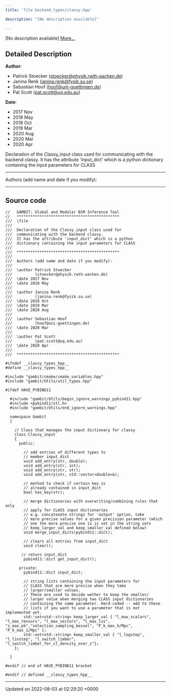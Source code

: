 ```yaml
---
title: 'file backend_types/classy.hpp'

description: "[No description available]"

---
```







[No description available] [More...](#detailed-description)

## Detailed Description


**Author**: 

  * Patrick Stoecker ([stoecker@physik.rwth-aachen.de](mailto:stoecker@physik.rwth-aachen.de)) 
  * Janina Renk ([janina.renk@fysik.su.se](mailto:janina.renk@fysik.su.se)) 
  * Sebastian Hoof ([hoof@uni-goettingen.de](mailto:hoof@uni-goettingen.de)) 
  * Pat Scott ([pat.scott@uq.edu.au](mailto:pat.scott@uq.edu.au)) 


**Date**: 

  * 2017 Nov 
  * 2018 May
  * 2018 Oct 
  * 2019 Mar 
  * 2020 Aug
  * 2020 Mar
  * 2020 Apr


Declaration of the Classy_input class used for communicating with the backend classy. It has the attribute 'input_dict' which is a python dictionary containing the input parameters for CLASS



------------------

Authors (add name and date if you modify):



------------------




## Source code

```
//   GAMBIT: Global and Modular BSM Inference Tool
//   *********************************************
///  \file
///
///  Declaration of the Classy_input class used for
///  communicating with the backend classy.
///  It has the attribute 'input_dict' which is a python
///  dictionary containing the input parameters for CLASS
///
///  *********************************************
///
///  Authors (add name and date if you modify):
///
///  \author Patrick Stoecker
///          (stoecker@physik.rwth-aachen.de)
///  \date 2017 Nov
///  \date 2018 May
///
///  \author Janina Renk
///          (janina.renk@fysik.su.se)
///  \date 2018 Oct
///  \date 2019 Mar
///  \date 2020 Aug
///
///  \author Sebastian Hoof
///          (hoof@uni-goettingen.de)
///  \date 2020 Mar
///
///  \author Pat Scott
///          (pat.scott@uq.edu.au)
///  \date 2020 Apr
///
///  *********************************************

#ifndef __classy_types_hpp__
#define __classy_types_hpp__

#include "gambit/cmake/cmake_variables.hpp"
#include "gambit/Utils/util_types.hpp"

#ifdef HAVE_PYBIND11

  #include "gambit/Utils/begin_ignore_warnings_pybind11.hpp"
  #include <pybind11/stl.h>
  #include "gambit/Utils/end_ignore_warnings.hpp"

  namespace Gambit
  {

    // Class that manages the input dictionary for classy
    class Classy_input
    {
      public:

        // add entries of different types to 
        // member input_dict
        void add_entry(str, double);
        void add_entry(str, int);
        void add_entry(str, str);
        void add_entry(str, std::vector<double>&);

        // method to check if certain key is 
        // already contained in input_dict
        bool has_key(str);

        // merge dictionaries with overwriting/combining rules that only
        // apply for CLASS input dictionaries
        // e.g. concatenate strings for 'output' option, take
        // more precise values for a given precision parameter (which 
        // one the more precise one is is set in the string sets
        // keep_larger_val and keep_smaller_val defined below)
        void merge_input_dicts(pybind11::dict);

        // clears all entries from input_dict
        void clear();

       // return input_dict
        pybind11::dict get_input_dict();

      private:
        pybind11::dict input_dict;

        // string lists containing the input parameters for
        // CLASS that are more precise when they take
        // larger/smaller values.
        // These are used to decide wether to keep the smaller/
        // larger value when merging two CLASS input dictionaries
        // containing the same parameter. Hard-coded -- add to these
        // lists if you want to use a parameter that is not implemented yet.
        std::set<std::string> keep_larger_val { "l_max_scalars", "l_max_tensors", "l_max_vectors", "l_max_lss", "z_max_pk","selection_sampling_bessel", "P_k_max_h/Mpc", "P_k_max_1/Mpc" };
        std::set<std::string> keep_smaller_val { "l_logstep", "l_linstep", "l_switch_limber", "l_switch_limber_for_cl_density_over_z"};
    };

  }

#endif // end of HAVE_PYBIND11 bracket

#endif // defined __classy_types_hpp__
```


-------------------------------

Updated on 2022-08-03 at 02:29:20 +0000
